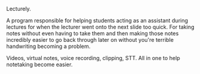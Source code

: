Lecturely.

A program responsible for helping students acting as an assistant during lectures for when the lecturer went onto the next slide too quick. For taking notes without even having to take them and then making those notes incredibly easier to go back through later on without you're terrible handwriting becoming a problem.

Videos, virtual notes, voice recording, clipping, STT. All in one to help notetaking become easier.
